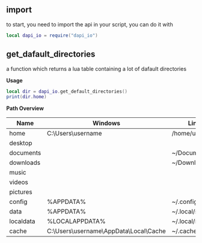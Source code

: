 ## import
to start, you need to import the api in your script, you can do it with
```lua
local dapi_io = require("dapi_io")
```

## get_dafault_directories
a function which returns a lua table containing a lot of dafault directories

**Usage**
```lua
local dir = dapi_io.get_default_directories()
print(dir.home)
```

**Path Overview**
<table>
    <thead>
        <tr>
            <th>Name</th>
            <th>Windows</th>
            <th>Linux</th>
        </tr>
    </thead>
    <tbody>
        <tr>
            <td>home</td>
            <td>C:\Users\username</td>
            <td>/home/username</td>
        </tr>
        <tr>
            <td>desktop</td>
            <td></td>
            <td></td>
        </tr>
        <tr>
            <td>documents</td>
            <td></td>
            <td>~/Documents</td>
        </tr>
        <tr>
            <td>downloads</td>
            <td></td>
            <td>~/Downloads</td>
        </tr>
        <tr>
            <td>music</td>
            <td></td>
            <td></td>
        </tr>
        <tr>
            <td>videos</td>
            <td></td>
            <td></td>
        </tr>
        <tr>
            <td>pictures</td>
            <td></td>
            <td></td>
        </tr>
        <tr>
            <td>config</td>
            <td>%APPDATA%</td>
            <td>~/.config</td>
        </tr>
        <tr>
            <td>data</td>
            <td>%APPDATA%</td>
            <td>~/.local/share</td>
        </tr>
        <tr>
            <td>localdata</td>
            <td>%LOCALAPPDATA%</td>
            <td>~/.local/share</td>
        </tr>
        <tr>
            <td>cache</td>
            <td>C:\Users\username\AppData\Local\Cache</td>
            <td>~/.cache</td>
        </tr>
    </tbody>
</table>
